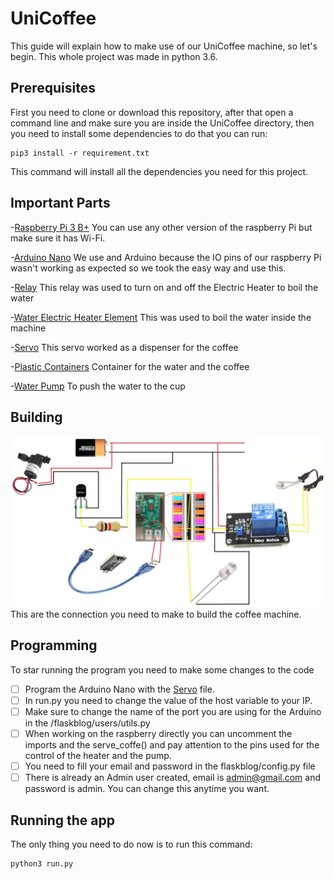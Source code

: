 # UniCoffee

This guide will explain how to make use of our UniCoffee machine, so let's begin. This whole project was made in python 3.6.

## Prerequisites

First you need to clone or download this repository, after that open a command line and make sure you are inside the UniCoffee directory, then you need to install some dependencies to do that you can run:

    pip3 install -r requirement.txt

This command will install all the dependencies you need for this project.

## Important Parts

\-[Raspberry Pi 3 B+](https://www.raspberrypi.org/products/raspberry-pi-3-model-b-plus/) You can use any other version of the raspberry Pi but make sure it has Wi-Fi.

\-[Arduino Nano](https://store.arduino.cc/usa/arduino-nano) We use and Arduino because the IO pins of our raspberry Pi wasn't working as expected so we took the easy way and use this.

\-[Relay](https://www.ebay.com/itm/1-Channel-H-L-Level-Triger-with-Optocoupler-Relay-Module-Board-for-Arduino/191932860676?_trkparms=aid%3D555018%26algo%3DPL.SIM%26ao%3D1%26asc%3D40719%26meid%3Da4eb42bb8665470095a3853ce399bf5f%26pid%3D100005%26rk%3D2%26rkt%3D12%26mehot%3Dpf%26sd%3D142048984449%26itm%3D191932860676%26pmt%3D1%26noa%3D0%26pg%3D2047675&_trksid=p2047675.c100005.m1851) This relay was used to turn on and off the Electric Heater to boil the water

\-[Water Electric Heater Element](https://www.ebay.com/itm/Water-Electric-Heater-Element-Mini-Boiler-Hot-Water-Coffee-Immersion-Travel-Use/352811672624?_trkparms=aid%3D555018%26algo%3DPL.SIM%26ao%3D1%26asc%3D40719%26meid%3Df30f51265b754c8eaf6651e7fe775d2f%26pid%3D100012%26rk%3D3%26rkt%3D12%26sd%3D174017924627%26itm%3D352811672624%26pmt%3D1%26noa%3D0%26pg%3D2047675&_trksid=p2047675.c100012.m1985) This was used to boil the water inside the machine

\-[Servo](https://www.ebay.com/itm/High-Speed-MG995-Metal-Gear-Torque-RC-Servo-For-Airplane-Helicopter-Car-Boat/392264751153?_trkparms=ispr%3D1&hash=item5b54cd1831:g:~K8AAOSwoGxclgkY&enc=AQAEAAACQBPxNw%2BVj6nta7CKEs3N0qVHfzgj4W%2FxWfXF%2FrgmPKFximuktYP7xKf0Cca74kW6lXGSQaWwPUxtP0I8XM2t1U3ixOea0ulluSvjZpWXYtAoXFveTtvn5eGdoxfc8230kCH9k0MMCiXpN0gKO8butqUW65HsXBPSTajLYutUVJYA0bHgaeK9Q18ZXvs499hQN4F7pGMMoUoiuOFctwVD4YIodN86J34g9H%2BYj2iVjZweK9RKYr72ikUupfDJ8TE3CMVUCxfnkDuRPC9V0%2BD%2BGjJoDZRW2F3DztlHwpiG15lw%2BVVLMzAPD78G3WfpHuGt1Rpxa8KOQv0THCgJM93eqiyedyvrHz2n8rOIRo5%2BGbcI%2BuE453eYyied8%2B3EQruQAXxIl507aVf5xZA9xzKk6b8QD6G8lnu7MGGdN7OIjy2K2RKs93pZRHGyMpI7Ys%2Bv57fmSCEHcthfKmB736tooVvE8qyxHjCqwkbWMp6vRCiNt3vlLmJKwF5dliUavdLfjl%2FjdoQDexQUOM%2FU7CL4gSVPQl%2FSyyn99zVtULAzEUj2JYVBOdDtV35%2BuxO9I6Ubqny15ok7fbwrpr1P9GG9OFzlbAuo%2F7cQWx7nbo%2BGJX%2F9Uff%2BDskwvI9lZsqLFep%2BpSJpAixY07aZT7fHd02MS5MhmdjBz7%2FZugZRcloNlbn61lFlFQTgjZGG7bQyWt90f5XWhWjjS3IS%2BBcmNQWLQtc1DHvQHic38%2FuRy7LtK%2FPEtA1unM7mPx%2FJtL4HxAvafQ%3D%3D&checksum=392264751153ff3a9f0c92164f6b82b6963d0ab68fd3&enc=AQAEAAACQBPxNw%2BVj6nta7CKEs3N0qVHfzgj4W%2FxWfXF%2FrgmPKFximuktYP7xKf0Cca74kW6lXGSQaWwPUxtP0I8XM2t1U3ixOea0ulluSvjZpWXYtAoXFveTtvn5eGdoxfc8230kCH9k0MMCiXpN0gKO8butqUW65HsXBPSTajLYutUVJYA0bHgaeK9Q18ZXvs499hQN4F7pGMMoUoiuOFctwVD4YIodN86J34g9H%2BYj2iVjZweK9RKYr72ikUupfDJ8TE3CMVUCxfnkDuRPC9V0%2BD%2BGjJoDZRW2F3DztlHwpiG15lw%2BVVLMzAPD78G3WfpHuGt1Rpxa8KOQv0THCgJM93eqiyedyvrHz2n8rOIRo5%2BGbcI%2BuE453eYyied8%2B3EQruQAXxIl507aVf5xZA9xzKk6b8QD6G8lnu7MGGdN7OIjy2K2RKs93pZRHGyMpI7Ys%2Bv57fmSCEHcthfKmB736tooVvE8qyxHjCqwkbWMp6vRCiNt3vlLmJKwF5dliUavdLfjl%2FjdoQDexQUOM%2FU7CL4gSVPQl%2FSyyn99zVtULAzEUj2JYVBOdDtV35%2BuxO9I6Ubqny15ok7fbwrpr1P9GG9OFzlbAuo%2F7cQWx7nbo%2BGJX%2F9Uff%2BDskwvI9lZsqLFep%2BpSJpAixY07aZT7fHd02MS5MhmdjBz7%2FZugZRcloNlbn61lFlFQTgjZGG7bQyWt90f5XWhWjjS3IS%2BBcmNQWLQtc1DHvQHic38%2FuRy7LtK%2FPEtA1unM7mPx%2FJtL4HxAvafQ%3D%3D&checksum=392264751153ff3a9f0c92164f6b82b6963d0ab68fd3) This servo worked as a dispenser for the coffee

\-[Plastic Containers](https://www.ebay.com/itm/Clear-Plastic-Tamper-Proof-Tubs-Pot-Buckets-Storage-Containers-Lid-120ml-1L/113718926885?hash=item1a7a2d1e25:m:mNJxIUSpRXdgvcXDwsYz2Lg) Container for the water and the coffee

\-[Water Pump](https://www.ebay.com/itm/12V-3m-240L-H-Ultra-Quiet-Brushless-Motor-Submersible-Pool-Water-Pump-Solar-RF/173890788739?hash=item287cb2dd83:g:3-kAAOSw99tcGv-9) To push the water to the cup

## Building

![Build](Build.jpeg) This are the connection you need to make to build the coffee machine.

## Programming

To star running the program you need to make some changes to the code

-   [ ] Program the Arduino Nano with the [Servo](Servo.ino) file.
-   [ ] In run.py you need to change the value of the host variable to your IP.
-   [ ] Make sure to change the name of the port you are using for the Arduino in the /flaskblog/users/utils.py
-   [ ] When working on the raspberry directly you can uncomment the imports and the serve_coffe() and pay attention to the pins used for the control of the heater and the pump.
-   [ ] You need to fill your email and password in the flaskblog/config.py file
-   [ ] There is already an Admin user created, email is admin@gmail.com and password is admin. You can change this anytime you want.

## Running the app
The only thing you need to do now is to run this command:
   
    python3 run.py
